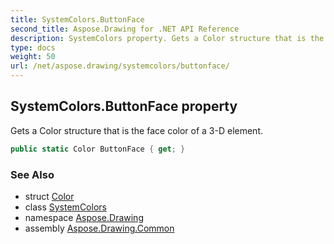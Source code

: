 ```yaml
---
title: SystemColors.ButtonFace
second_title: Aspose.Drawing for .NET API Reference
description: SystemColors property. Gets a Color structure that is the face color of a 3D element
type: docs
weight: 50
url: /net/aspose.drawing/systemcolors/buttonface/
---
```

## SystemColors.ButtonFace property

Gets a Color structure that is the face color of a 3-D element.

```csharp
public static Color ButtonFace { get; }
```

### See Also

* struct [Color](../../color/)
* class [SystemColors](../)
* namespace [Aspose.Drawing](../../systemcolors/)
* assembly [Aspose.Drawing.Common](../../../)


